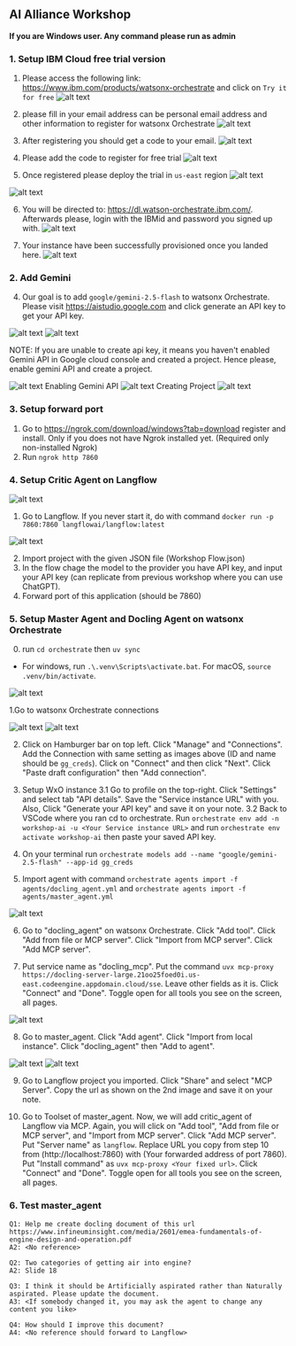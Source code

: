 ## AI Alliance Workshop

**If you are Windows user. Any command please run as admin**

### 1. Setup IBM Cloud free trial version
1. Please access the following link:
https://www.ibm.com/products/watsonx-orchestrate and click on `Try it for free`
![alt text](assets/images/image.png)

2. please fill in your email address can be personal email address and other information to register for watsonx Orchestrate
![alt text](assets/images/image-1.png)


3. After registering you should get a code to your email.
![alt text](assets/images/image-2.png)

4. Please add the code to register for free trial
![alt text](assets/images/image-3.png)

5. Once registered please deploy the trial in `us-east` region
![alt text](assets/images/image-4.png)

![alt text](assets/images/image-5.png)

6. You will be directed to: https://dl.watson-orchestrate.ibm.com/. Afterwards please, login with the IBMid and password you signed up with.
![alt text](assets/images/image-7.png)

7. Your instance have been successfully provisioned once you landed here.
![alt text](assets/images/image-8.png)

### 2. Add Gemini
4. Our goal is to add `google/gemini-2.5-flash` to watsonx Orchestrate. Please visit https://aistudio.google.com and click generate an API key to get your API key.

![alt text](assets/images/getapikey.png)
![alt text](assets/images/success.png)

NOTE:
If you are unable to create api key, it means you haven't enabled Gemini API in Google cloud console and created a project. Hence please, enable gemini API and create a project.

![alt text](assets/images/unabletocreatekey.png)
Enabling Gemini API
![alt text](assets/images/enablegemini.png)
Creating Project
![alt text](assets/images/create-gcpproject.png)

### 3. Setup forward port
1. Go to https://ngrok.com/download/windows?tab=download register and install. Only if you does not have Ngrok installed yet.
(Required only non-installed Ngrok)
2. Run `ngrok http 7860`

### 4. Setup Critic Agent on Langflow

![alt text](assets/step5/image.png)

1. Go to Langflow. If you never start it, do with command `docker run -p 7860:7860 langflowai/langflow:latest`

![alt text](assets/step5/image2.png)

2. Import project with the given JSON file (Workshop Flow.json)
3. In the flow chage the model to the provider you have API key, and input your API key (can replicate from previous workshop where you can use ChatGPT).
4. Forward port of this application (should be 7860)

### 5. Setup Master Agent and Docling Agent on watsonx Orchestrate

0. run `cd orchestrate` then `uv sync`
- For windows, run `.\.venv\Scripts\activate.bat`. For macOS, `source .venv/bin/activate`.

![alt text](assets/step6/image.png)

1.Go to watsonx Orchestrate connections

![alt text](assets/step6/image_1.png)
![alt text](assets/step6/image_2.png)

2. Click on Hamburger bar on top left. Click "Manage" and "Connections". Add the Connection with same setting as images above (ID and name should be `gg_creds`). Click on "Connect" and then click "Next". Click "Paste draft configuration" then "Add connection".

3. Setup WxO instance
3.1 Go to profile on the top-right. Click "Settings" and select tab "API details". Save the "Service instance URL" with you. Also, Click "Generate your API key" and save it on your note.
3.2 Back to VSCode where you ran cd to orchestrate. Run `orchestrate env add -n workshop-ai -u <Your Service instance URL>` and run `orchestrate env activate workshop-ai` then paste your saved API key.

5. On your terminal run `orchestrate models add --name "google/gemini-2.5-flash" --app-id gg_creds`

6. Import agent with command `orchestrate agents import -f agents/docling_agent.yml` and `orchestrate agents import -f agents/master_agent.yml`

![alt text](assets/step6/image6.png)

6. Go to "docling_agent" on watsonx Orchestrate. Click "Add tool". Click "Add from file or MCP server". Click "Import from MCP server". Click "Add MCP server".

7. Put service name as "docling_mcp". Put the command `uvx mcp-proxy https://docling-server-large.21oo25foed0i.us-east.codeengine.appdomain.cloud/sse`. Leave other fields as it is. Click "Connect" and "Done". Toggle open for all tools you see on the screen, all pages.

![alt text](assets/step6/image7.png)

8. Go to master_agent. Click "Add agent". Click "Import from local instance". Click "docling_agent" then "Add to agent".

![alt text](assets/step6/image8.png)
![alt text](assets/step6/image9.png)

9. Go to Langflow project you imported. Click "Share" and select "MCP Server". Copy the url as shown on the 2nd image and save it on your note. 

10. Go to Toolset of master_agent. Now, we will add critic_agent of Langflow via MCP. Again, you will click on "Add tool", "Add from file or MCP server", and "Import from MCP server". Click "Add MCP server". Put "Server name" as `langflow`. Replace URL you copy from step 10 from (http://localhost:7860) with (Your forwarded address of port 7860). Put "Install command" as `uvx mcp-proxy <Your fixed url>`. Click "Connect" and "Done". Toggle open for all tools you see on the screen, all pages. 

### 6. Test master_agent
```
Q1: Help me create docling document of this url https://www.infineuminsight.com/media/2601/emea-fundamentals-of-engine-design-and-operation.pdf
A2: <No reference>
```
```
Q2: Two categories of getting air into engine?
A2: Slide 18
```
```
Q3: I think it should be Artificially aspirated rather than Naturally aspirated. Please update the document.
A3: <If somebody changed it, you may ask the agent to change any content you like>
```
```
Q4: How should I improve this document?
A4: <No reference should forward to Langflow>
```

